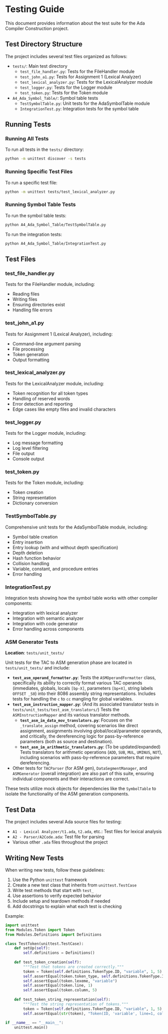 # Testing Guide

This document provides information about the test suite for the Ada Compiler Construction project.

## Test Directory Structure

The project includes several test files organized as follows:

- `tests/`: Main test directory
  - `test_file_handler.py`: Tests for the FileHandler module
  - `test_john_a1.py`: Tests for Assignment 1 (Lexical Analyzer)
  - `test_lexical_analyzer.py`: Tests for the LexicalAnalyzer module
  - `test_logger.py`: Tests for the Logger module
  - `test_token.py`: Tests for the Token module
- `A4_Ada_Symbol_Table/`: Symbol table tests
  - `TestSymbolTable.py`: Unit tests for the AdaSymbolTable module
  - `IntegrationTest.py`: Integration tests for the symbol table

## Running Tests

### Running All Tests

To run all tests in the `tests/` directory:

```bash
python -m unittest discover -s tests
```

### Running Specific Test Files

To run a specific test file:

```bash
python -m unittest tests/test_lexical_analyzer.py
```

### Running Symbol Table Tests

To run the symbol table tests:

```bash
python A4_Ada_Symbol_Table/TestSymbolTable.py
```

To run the integration tests:

```bash
python A4_Ada_Symbol_Table/IntegrationTest.py
```

## Test Files

### test_file_handler.py

Tests for the FileHandler module, including:

- Reading files
- Writing files
- Ensuring directories exist
- Handling file errors

### test_john_a1.py

Tests for Assignment 1 (Lexical Analyzer), including:

- Command-line argument parsing
- File processing
- Token generation
- Output formatting

### test_lexical_analyzer.py

Tests for the LexicalAnalyzer module, including:

- Token recognition for all token types
- Handling of reserved words
- Error detection and reporting
- Edge cases like empty files and invalid characters

### test_logger.py

Tests for the Logger module, including:

- Log message formatting
- Log level filtering
- File output
- Console output

### test_token.py

Tests for the Token module, including:

- Token creation
- String representation
- Dictionary conversion

### TestSymbolTable.py

Comprehensive unit tests for the AdaSymbolTable module, including:

- Symbol table creation
- Entry insertion
- Entry lookup (with and without depth specification)
- Depth deletion
- Hash function behavior
- Collision handling
- Variable, constant, and procedure entries
- Error handling

### IntegrationTest.py

Integration tests showing how the symbol table works with other compiler components:

- Integration with lexical analyzer
- Integration with semantic analyzer
- Integration with code generator
- Error handling across components

### ASM Generator Tests

**Location**: `tests/unit_tests/`

Unit tests for the TAC to ASM generation phase are located in `tests/unit_tests/` and include:

- **`test_asm_operand_formatter.py`**: Tests the `ASMOperandFormatter` class, specifically its ability to correctly format various TAC operands (immediates, globals, locals `[bp-X]`, parameters `[bp+X]`, string labels `OFFSET _S0`) into their 8086 assembly string representations. Includes tests for handling the `c` to `cc` mangling for global variables.
- **`test_asm_instruction_mapper.py`**: (And its associated translator tests in `tests/unit_tests/test_asm_translators/`) Tests the `ASMInstructionMapper` and its various translator methods.
    - **`test_asm_im_data_mov_translators.py`**: Focuses on the `_translate_assign` method, covering scenarios like direct assignment, assignments involving global/local/parameter operands, and critically, the dereferencing logic for pass-by-reference parameters (both as source and destination).
    - **`test_asm_im_arithmetic_translators.py`**: (To be updated/expanded) Tests translators for arithmetic operations (`ADD`, `SUB`, `MUL`, `UMINUS`, `NOT`), including scenarios with pass-by-reference parameters that require dereferencing.
- Other tests for `TACParser` (for ASM gen), `DataSegmentManager`, and `ASMGenerator` (overall integration) are also part of this suite, ensuring individual components and their interactions are correct.

These tests utilize mock objects for dependencies like the `SymbolTable` to isolate the functionality of the ASM generation components.

## Test Data

The project includes several Ada source files for testing:

- `A1 - Lexical Analyzer/t1.ada`, `t2.ada`, etc.: Test files for lexical analysis
- `A2 - Parser/A2Code.ada`: Test file for parsing
- Various other `.ada` files throughout the project

## Writing New Tests

When writing new tests, follow these guidelines:

1. Use the Python `unittest` framework
2. Create a new test class that inherits from `unittest.TestCase`
3. Write test methods that start with `test_`
4. Use assertions to verify expected behavior
5. Include setup and teardown methods if needed
6. Add docstrings to explain what each test is checking

Example:

```python
import unittest
from Modules.Token import Token
from Modules.Definitions import Definitions

class TestToken(unittest.TestCase):
    def setUp(self):
        self.definitions = Definitions()
        
    def test_token_creation(self):
        """Test that tokens are created correctly."""
        token = Token(self.definitions.TokenType.ID, "variable", 1, 5)
        self.assertEqual(token.token_type, self.definitions.TokenType.ID)
        self.assertEqual(token.lexeme, "variable")
        self.assertEqual(token.line, 1)
        self.assertEqual(token.column, 5)
        
    def test_token_string_representation(self):
        """Test the string representation of tokens."""
        token = Token(self.definitions.TokenType.ID, "variable", 1, 5)
        self.assertEqual(str(token), "Token(ID, 'variable', line=1, column=5)")
        
if __name__ == "__main__":
    unittest.main()
```
